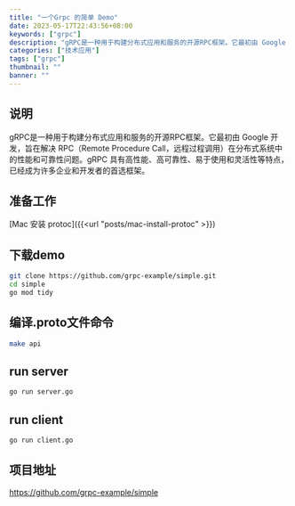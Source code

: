 ```yaml
---
title: "一个Grpc 的简单 Demo"
date: 2023-05-17T22:43:56+08:00
keywords: ["grpc"]
description: "gRPC是一种用于构建分布式应用和服务的开源RPC框架。它最初由 Google 开发，旨在解决 RPC（Remote Procedure Call，远程过程调用）在分布式系统中的性能和可靠性问题。"
categories: ["技术应用"]
tags: ["grpc"]
thumbnail: ""
banner: ""
---
```

## 说明
gRPC是一种用于构建分布式应用和服务的开源RPC框架。它最初由 Google 开发，旨在解决 RPC（Remote Procedure Call，远程过程调用）在分布式系统中的性能和可靠性问题。gRPC 具有高性能、高可靠性、易于使用和灵活性等特点，已经成为许多企业和开发者的首选框架。
## 准备工作
[Mac 安装 protoc]({{<url "posts/mac-install-protoc" >}})

## 下载demo
```bash
git clone https://github.com/grpc-example/simple.git
cd simple
go mod tidy
```
## 编译.proto文件命令
```bash
make api
```

## run server
```bash
go run server.go
```

## run client
```bash
go run client.go
```

## 项目地址
https://github.com/grpc-example/simple